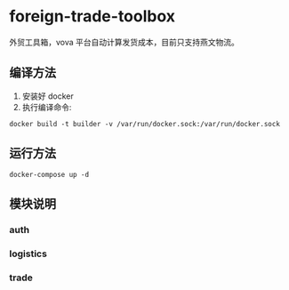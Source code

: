 # foreign-trade-toolbox

外贸工具箱，vova 平台自动计算发货成本，目前只支持燕文物流。

## 编译方法

1. 安装好 docker
2. 执行编译命令:

```shell script
docker build -t builder -v /var/run/docker.sock:/var/run/docker.sock
```

## 运行方法

```shell script
docker-compose up -d
```

## 模块说明

### auth

### logistics

### trade
